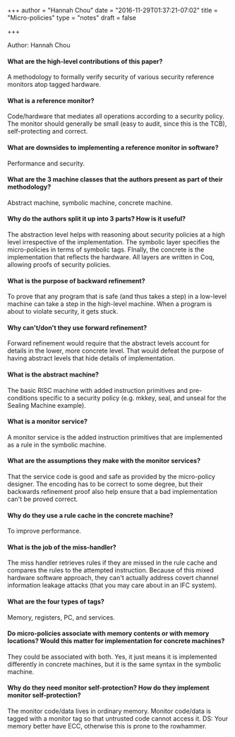 +++
author = "Hannah Chou"
date = "2016-11-29T01:37:21-07:02"
title = "Micro-policies"
type = "notes"
draft = false

+++

Author: Hannah Chou

#### What are the high-level contributions of this paper?

A methodology to formally verify security of various security reference
monitors atop tagged hardware.

#### What is a reference monitor?

Code/hardware that mediates all operations according to a security policy. The
monitor should generally be small (easy to audit, since this is the TCB),
self-protecting and correct.

#### What are downsides to implementing a reference monitor in software?

Performance and security.

#### What are the 3 machine classes that the authors present as part of their methodology?

Abstract machine, symbolic machine, concrete machine.

#### Why do the authors split it up into 3 parts? How is it useful?

The abstraction level helps with reasoning about security policies at a high
level irrespective of the implementation. The symbolic layer specifies the
micro-policies in terms of symbolic tags. FInally, the concrete is the
implementation that reflects the hardware. All layers are written in Coq,
allowing proofs of security policies.

#### What is the purpose of backward refinement?

To prove that any program that is safe (and thus takes a step) in a low-level
machine can take a step in the high-level machine. When a program is about to
violate security, it gets stuck.

#### Why can't/don't they use forward refinement?

Forward refinement would require that the abstract levels account for details
in the lower, more concrete level. That would defeat the purpose of having
abstract levels that hide details of implementation.

#### What is the abstract machine?

The basic RISC machine with added instruction primitives and pre-conditions
specific to a security policy (e.g. mkkey, seal, and unseal for the Sealing
Machine example).

#### What is a monitor service?

A monitor service is the added instruction primitives that are implemented as a
rule in the symbolic machine.

#### What are the assumptions they make with the monitor services?

That the service code is good and safe as provided by the micro-policy
designer. The encoding has to be correct to some degree, but their backwards
refinement proof also help ensure that a bad implementation can't be proved
correct.

#### Why do they use a rule cache in the concrete machine?

To improve performance.

#### What is the job of the miss-handler?

The miss handler retrieves rules if they are missed in the rule cache and
compares the rules to the attempted instruction. Because of this mixed hardware
software approach, they can't actually address covert channel information
leakage attacks (that you may care about in an IFC system).

#### What are the four types of tags?

Memory, registers, PC, and services. 

#### Do micro-policies associate with memory contents or with memory locations? Would this matter for implementation for concrete machines?

They could be associated with both. Yes, it just means it is implemented
differently in concrete machines, but it is the same syntax in the symbolic
machine.

#### Why do they need monitor self-protection? How do they implement monitor self-protection?

The monitor code/data lives in ordinary memory. Monitor code/data is tagged
with a monitor tag so that untrusted code cannot access it. DS: Your memory
better have ECC, otherwise this is prone to the rowhammer.
